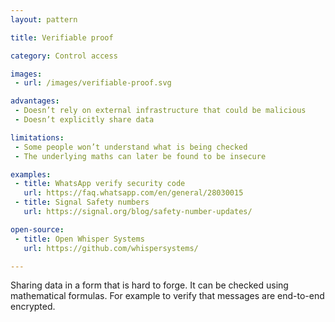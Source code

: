 ```yaml
---
layout: pattern

title: Verifiable proof

category: Control access

images:
 - url: /images/verifiable-proof.svg

advantages: 
 - Doesn’t rely on external infrastructure that could be malicious
 - Doesn’t explicitly share data

limitations:
 - Some people won’t understand what is being checked
 - The underlying maths can later be found to be insecure 

examples:
 - title: WhatsApp verify security code
   url: https://faq.whatsapp.com/en/general/28030015
 - title: Signal Safety numbers
   url: https://signal.org/blog/safety-number-updates/

open-source:
 - title: Open Whisper Systems
   url: https://github.com/whispersystems/

---
```


Sharing data in a form that is hard to forge. It can be checked using mathematical formulas. For example to verify that messages are end-to-end encrypted. 


